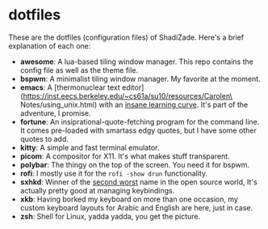 # dotfiles
These are the dotfiles (configuration files) of ShadiZade.
Here's a brief explanation of each one:

- **awesome**: A lua-based tiling window manager. This repo contains the config file as well as the theme file.
- **bspwm**: A minimalist tiling window manager. My favorite at the moment.
- **emacs**: A [thermonuclear text editor](https://inst.eecs.berkeley.edu/~cs61a/su10/resources/Carolen\ Notes/using_unix.html) with an [insane learning curve](https://external-preview.redd.it/wEjRcWYAFCeUWUvDnmmM0hJ1MYgD2YvWLNHJTJip8xs.png?auto=webp&s=31c816e5c3f743922b6d457fbb521ef910e67c8a). It's part of the adventure, I promise.
- **fortune**: An insiprational-quote-fetching program for the command line. It comes pre-loaded with smartass edgy quotes, but I have some other quotes to add.
- **kitty**: A simple and fast terminal emulator.
- **picom**: A compositor for X11. It's what makes stuff transparent. 
- **polybar**: The thingy on the top of the screen. You need it for bspwm.
- **rofi**: I mostly use it for the `rofi -show drun` functionality.
- **sxhkd**: Winner of the [second worst](https://github.com/ncmpcpp/ncmpcpp) name in the open source world, It's actually pretty good at managing keybindings.
- **xkb**: Having borked my keyboard on more than one occasion, my custom keyboard layouts for Arabic and English are here, just in case.
- **zsh**: Shell for Linux, yadda yadda, you get the picture.
